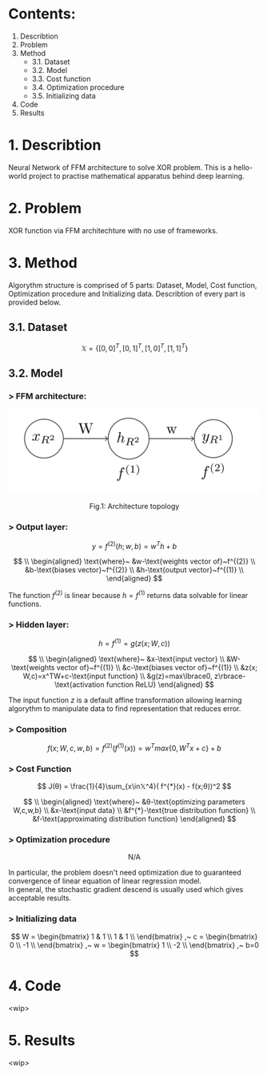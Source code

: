 # Contents:
1. Describtion
2. Problem
3. Method
    * 3.1. Dataset
    * 3.2. Model
    * 3.3. Cost function
    * 3.4. Optimization procedure
    * 3.5. Initializing data
4. Code
5. Results

# 1. Describtion
Neural Network of FFM architecture to solve XOR problem. This is a hello-world project to practise mathematical apparatus behind deep learning.

# 2. Problem
XOR function via FFM architechture with no use of frameworks.

# 3. Method
Algorythm structure is comprised of 5 parts: Dataset, Model, Cost function, Optimization procedure and Initializing data. Describtion of every part is provided below.
## 3.1. Dataset
$$𝕏=\lbrace{[0,0]^T, [0,1]^T, [1,0]^T, [1,1]^T\rbrace}$$
## 3.2. Model
### > FFM architecture:
![alt text](https://github.com/AKAD0/FFM_XOR/blob/master/Fig1.png)

$$
\text{Fig.1: Architecture topology}
$$
### > Output layer:
$$
y=f^{(2)}(h; w,b) = w^Th+b
$$

$$
\\
\begin{aligned}
\text{where}~
&w-\text{weights vector of}~f^{(2)} \\
&b-\text{biases vector}~f^{(2)} \\
&h-\text{output vector}~f^{(1)} \\
\end{aligned}
$$

The function $f^{(2)}$ is linear because $h=f^{(1)}$ returns data solvable for linear functions. 

### > Hidden layer:
$$
h = f^{(1)} = g( z( x; W,c))
$$

$$
\\
\begin{aligned}
\text{where}~
&x-\text{input vector} \\
&W-\text{weights vector of}~f^{(1)} \\
&c-\text{biases vector of}~f^{(1)} \\
&z(x; W,c)=x^TW+c-\text{input function} \\
&g(z)=max\lbrace0, z\rbrace-\text{activation function ReLU}
\end{aligned}
$$

The input function $z$ is a default affine transformation allowing learning algorythm to manipulate data to find representation that reduces error.

### > Composition
$$
f(x; W,c,w,b) = f^{(2)}( f^{(1)}( x)) = w^Tmax\lbrace0, W^Tx+c\rbrace+b
$$
### > Cost Function
$$
J(θ) = \frac{1}{4}\sum_{x\in𝕏^4}( f^{*}(x) - f(x;θ))^2
$$

$$
\\
\begin{aligned}
\text{where}~
&θ-\text{optimizing parameters W,c,w,b} \\
&x-\text{input data} \\
&f^{*}-\text{true distribution function} \\
&f-\text{approximating distribution function}
\end{aligned}
$$
### > Optimization procedure
$$
\text{N/A}
$$

In particular, the problem doesn't need optimization due to guaranteed convergence of linear equation of linear regression model.\
In general, the stochastic gradient descend is usually used which gives acceptable results.

### > Initializing data
$$
W = \begin{bmatrix}
    1 & 1 \\
    1 & 1 \\
    \end{bmatrix}
,~
c = \begin{bmatrix}
    0 \\
    -1 \\
    \end{bmatrix}
,~
w = \begin{bmatrix}
    1 \\
    -2 \\
    \end{bmatrix}
,~
b=0
$$

# 4. Code
\<wip\>

# 5. Results
\<wip\>